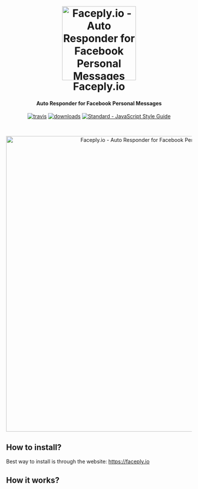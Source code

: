 <h1 align="center">
  <a href="https://faceply.io"><img src="https://github.com/romankisil/Faceply.io/blob/master/src/img/icon.png?raw=true" alt="Faceply.io - Auto Responder for Facebook Personal Messages" width="200"></a>
  <br>
  Faceply.io

</h1>
<h4 align="center">Auto Responder for Facebook Personal Messages</h4>

<p align="center">
  <a href="https://travis-ci.org/romankisil/Faceply.io"><img src="https://travis-ci.org/romankisil/faceply.io.svg?branch=master" alt="travis"></a>
  <a href="https://github.com/romankisil/faceply.io/releases"><img src="https://img.shields.io/github/downloads/romankisil/faceply.io/total.svg" alt="downloads"></a>
  <a href="https://standardjs.com"><img src="https://img.shields.io/badge/code_style-standard-brightgreen.svg" alt="Standard - JavaScript Style Guide"></a>
</p>

<br>
<p align="center">
    <a href="https://faceply.io"><img src="https://github.com/romankisil/Faceply.io/blob/master/docs/screenshot.png?raw=true" alt="Faceply.io - Auto Responder for Facebook Personal Messages" width="800"></a>
</p>

## How to install?
Best way to install is through the website: https://faceply.io

## How it works?
